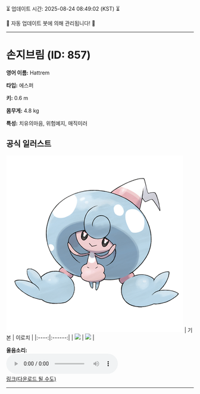 
⏳ 업데이트 시간: 2025-08-24 08:49:02 (KST) ⏳

🤖 자동 업데이트 봇에 의해 관리됩니다! 🤖

---

# 손지브림 (ID: 857)
**영어 이름:** Hattrem

**타입:** 에스퍼

**키:** 0.6 m

**몸무게:** 4.8 kg

**특성:** 치유의마음, 위험예지, 매직미러

## 공식 일러스트
![](https://raw.githubusercontent.com/PokeAPI/sprites/master/sprites/pokemon/other/official-artwork/857.png)
| 기본 | 이로치 |
|:----:|:------:|
| <img src="http://play.pokemonshowdown.com/sprites/ani/hattrem.gif" width="200"> | <img src="http://play.pokemonshowdown.com/sprites/ani-shiny/hattrem.gif" width="200"> |

**울음소리:**<br><audio controls src="https://raw.githubusercontent.com/PokeAPI/cries/main/cries/pokemon/latest/857.ogg"></audio><br> [링크(다운로드 될 수도)](https://raw.githubusercontent.com/PokeAPI/cries/main/cries/pokemon/latest/857.ogg)


---
